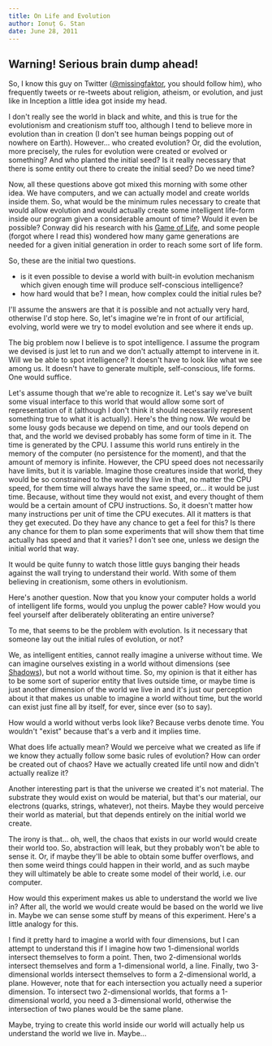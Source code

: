 ```yaml
---
title: On Life and Evolution
author: Ionuț G. Stan
date: June 28, 2011
---
```


<div class="warning"><h2>Warning! Serious brain dump ahead!</h2></div>

So, I know this guy on Twitter ([@missingfaktor][1], you should follow him), who frequently
tweets or re-tweets about religion, atheism, or evolution, and just like in Inception
a little idea got inside my head.

I don't really see the world in black and white, and this is true for the
evolutionism and creationism stuff too, although I tend to believe more in evolution
than in creation (I don't see human beings popping out of nowhere on Earth).
However... who created evolution? Or, did the evolution, more precisely, the
rules for evolution were created or evolved or something? And who planted the
initial seed? Is it really necessary that there is some entity out there to
create the initial seed? Do we need time?

Now, all these questions above got mixed this morning with some other idea. We
have computers, and we can actually model and create worlds inside them. So, what
would be the minimum rules necessary to create that would allow evolution and
would actually create some intelligent life-form inside our program given a
considerable amount of time? Would it even be possible? Conway did his research
with his [Game of Life][2], and some people (forgot where I read this) wondered how
many game generations are needed for a given initial generation in order to
reach some sort of life form.

So, these are the initial two questions.

 - is it even possible to devise a world with built-in evolution mechanism which
 given enough time will produce self-conscious intelligence?
 - how hard would that be? I mean, how complex could the initial rules be?

I'll assume the answers are that it is possible and not actually very hard,
otherwise I'd stop here. So, let's imagine we're in front of our artificial,
evolving, world were we try to model evolution and see where it ends up.

The big problem now I believe is to spot intelligence. I assume the program we
devised is just let to run and we don't actually attempt to intervene in it.
Will we be able to spot intelligence? It doesn't have to look like what we see
among us. It doesn't have to generate multiple, self-conscious, life forms. One
would suffice.

Let's assume though that we're able to recognize it. Let's say we've built some
visual interface to this world that would allow some sort of representation of it
(although I don't think it should necessarily represent something true to what it
is actually). Here's the thing now. We would be some lousy gods because we depend
on time, and our tools depend on that, and the world we devised probably has some
form of time in it. The time is generated by the CPU. I assume this world runs
entirely in the memory of the computer (no persistence for the moment), and that
the amount of memory is infinite. However, the CPU speed does not necessarily have
limits, but it is variable. Imagine those creatures inside that world, they
would be so constrained to the world they live in that, no matter the CPU
speed, for them time will always have the same speed, or... it would be just time.
Because, without time they would not exist, and every thought of them would be
a certain amount of CPU instructions. So, it doesn't matter how many instructions
per unit of time the CPU executes. All it matters is that they get executed.
Do they have any chance to get a feel for this? Is there any chance for them to
plan some experiments that will show them that time actually has speed and that
it varies? I don't see one, unless we design the initial world that way.

It would be quite funny to watch those little guys banging their heads against
the wall trying to understand their world. With some of them believing in
creationism, some others in evolutionism.

Here's another question. Now that you know your computer holds a world of intelligent
life forms, would you unplug the power cable? How would you feel yourself after
deliberately obliterating an entire universe?

To me, that seems to be the problem with evolution. Is it necessary that someone
lay out the initial rules of evolution, or not?

We, as intelligent entities, cannot really imagine a universe without time. We
can imagine ourselves existing in a world without dimensions (see [Shadows][3]),
but not a world without time. So, my opinion is that it either has to be some sort
of superior entity that lives outside time, or maybe time is just another dimension
of the world we live in and it's just our perception about it that makes us unable
to imagine a world without time, but the world can exist just fine all by itself,
for ever, since ever (so to say).

How would a world without verbs look like? Because verbs denote time. You wouldn't
"exist" because that's a verb and it implies time.

What does life actually mean? Would we perceive what we created as life if we
know they actually follow some basic rules of evolution? How can order be created
out of chaos? Have we actually created life until now and didn't actually realize
it?

Another interesting part is that the universe we created it's not material.
The substrate they would exist on would be material, but that's our material,
our electrons (quarks, strings, whatever), not theirs. Maybe they would perceive
their world as material, but that depends entirely on the initial world we create.

The irony is that... oh, well, the chaos that exists in our world would create
their world too. So, abstraction will leak, but they probably won't be able to
sense it. Or, if maybe they'll be able to obtain some buffer overflows, and then
some weird things could happen in their world, and as such maybe they will ultimately
be able to create some model of their world, i.e. our computer.

How would this experiment makes us able to understand the world we live in? After
all, the world we would create would be based on the world we live in. Maybe we
can sense some stuff by means of this experiment. Here's a little analogy for this.

I find it pretty hard to imagine a world with four dimensions, but I can attempt
to understand this if I imagine how two 1-dimensional worlds intersect themselves
to form a point. Then, two 2-dimensional worlds intersect themselves and form a
1-dimensional world, a line. Finally, two 3-dimensional worlds intersect themselves
to form a 2-dimensional world, a plane. However, note that for each intersection
you actually need a superior dimension. To intersect two 2-dimensional worlds, that
forms a 1-dimensional world, you need a 3-dimensional world, otherwise the intersection
of two planes would be the same plane.

Maybe, trying to create this world inside our world will actually help us understand
the world we live in. Maybe...

[1]: https://twitter.com/missingfaktor
[2]: http://en.wikipedia.org/wiki/Conway%27s_Game_of_Life
[3]: http://www.amazon.com/Shadows-John-Saul/dp/0553560271/
